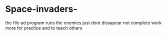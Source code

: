 # Space-invaders-
the file ad program runs the enemies just dont dissapear
not complete work more for practice and to teach others 
